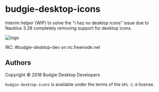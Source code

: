 budgie-desktop-icons
=====================

Interim helper (WIP) to solve the "i haz no desktop icons" issue due to Nautilus
3.28 completely removing support for desktop icons.

![logo](https://solus-project.com/imgs/budgie-small.png)

IRC: #budgie-desktop-dev on irc.freenode.net


## Authors

Copyright © 2018 Budgie Desktop Developers

`budgie-desktop-icons` is available under the terms of the `GPL-2.0` license.
